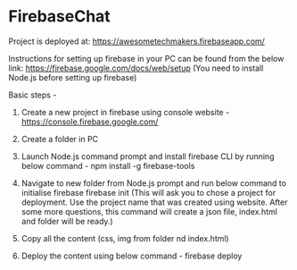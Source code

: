 # FirebaseChat
Project is deployed at: https://awesometechmakers.firebaseapp.com/

Instructions for setting up firebase in your PC can be found from the below link:
https://firebase.google.com/docs/web/setup
(You need to install Node.js before setting up firebase)

Basic steps -

1. Create a new project in firebase using console website - https://console.firebase.google.com/
2. Create a folder in PC
3. Launch Node.js command prompt and install firebase CLI by running below command -
npm install -g firebase-tools

4. Navigate to new folder from Node.js prompt and run below command to initialise firebase
firebase init
(This will ask you to chose a project for deployment. Use the project name that was created using website. After some more questions, this command will create a json file, index.html and folder will be ready.)

5. Copy all the content (css, img  from folder nd index.html)
6. Deploy the content using below command -
firebase deploy

